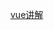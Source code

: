 [vue讲解](http://hcysun.me/vue-design/zh/essence-of-comp.html#%E7%BB%84%E4%BB%B6%E7%9A%84-vnode-%E5%A6%82%E4%BD%95%E8%A1%A8%E7%A4%BA)